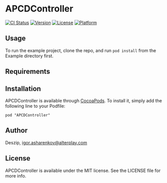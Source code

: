 # APCDController

[![CI Status](http://img.shields.io/travis/Deszip/APCDController.svg?style=flat)](https://travis-ci.org/Deszip/APCDController)
[![Version](https://img.shields.io/cocoapods/v/APCDController.svg?style=flat)](http://cocoadocs.org/docsets/APCDController)
[![License](https://img.shields.io/cocoapods/l/APCDController.svg?style=flat)](http://cocoadocs.org/docsets/APCDController)
[![Platform](https://img.shields.io/cocoapods/p/APCDController.svg?style=flat)](http://cocoadocs.org/docsets/APCDController)

## Usage

To run the example project, clone the repo, and run `pod install` from the Example directory first.

## Requirements

## Installation

APCDController is available through [CocoaPods](http://cocoapods.org). To install
it, simply add the following line to your Podfile:

    pod "APCDController"

## Author

Deszip, igor.asharenkov@alterplay.com

## License

APCDController is available under the MIT license. See the LICENSE file for more info.

